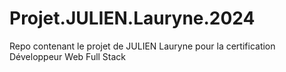 # Projet.JULIEN.Lauryne.2024
Repo contenant le projet de JULIEN Lauryne pour la certification Développeur Web Full Stack
